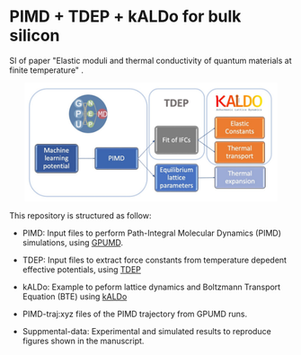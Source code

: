 # PIMD + TDEP + kALDo for bulk silicon

SI of paper "Elastic moduli and thermal conductivity of quantum materials at finite temperature" .

<p align="center">
<img src="TDEPworkflow.jpg" width="450">
</p>
   
This repository is structured as follow:

* PIMD: Input files to perform Path-Integral Molecular Dynamics (PIMD) simulations, using [GPUMD](https://github.com/brucefan1983/GPUMD).

* TDEP: Input files to extract force constants from temperature depedent effective potentials, using [TDEP](https://tdep-developers.github.io/tdep/)
  
* kALDo: Example to peform lattice dynamics and Boltzmann Transport Equation (BTE) using [kALDo](https://github.com/nanotheorygroup/kaldo)

* PIMD-traj:xyz files of the PIMD trajectory from GPUMD runs. 

* Suppmental-data: Experimental and simulated results to reproduce figures shown in the manuscript.
